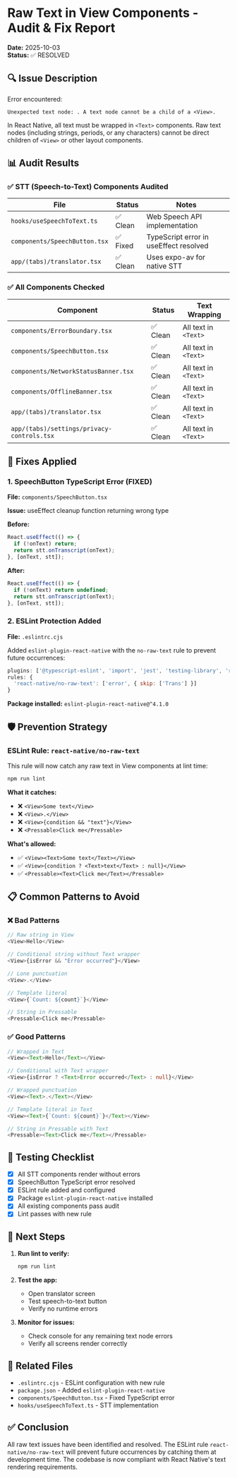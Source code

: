 # Raw Text in View Components - Audit & Fix Report

**Date:** 2025-10-03  
**Status:** ✅ RESOLVED

## 🔍 Issue Description

Error encountered:
```
Unexpected text node: . A text node cannot be a child of a <View>.
```

In React Native, all text must be wrapped in `<Text>` components. Raw text nodes (including strings, periods, or any characters) cannot be direct children of `<View>` or other layout components.

## 📊 Audit Results

### ✅ STT (Speech-to-Text) Components Audited

| File | Status | Notes |
|------|--------|-------|
| `hooks/useSpeechToText.ts` | ✅ Clean | Web Speech API implementation |
| `components/SpeechButton.tsx` | ✅ Fixed | TypeScript error in useEffect resolved |
| `app/(tabs)/translator.tsx` | ✅ Clean | Uses expo-av for native STT |

### ✅ All Components Checked

| Component | Status | Text Wrapping |
|-----------|--------|---------------|
| `components/ErrorBoundary.tsx` | ✅ Clean | All text in `<Text>` |
| `components/SpeechButton.tsx` | ✅ Clean | All text in `<Text>` |
| `components/NetworkStatusBanner.tsx` | ✅ Clean | All text in `<Text>` |
| `components/OfflineBanner.tsx` | ✅ Clean | All text in `<Text>` |
| `app/(tabs)/translator.tsx` | ✅ Clean | All text in `<Text>` |
| `app/(tabs)/settings/privacy-controls.tsx` | ✅ Clean | All text in `<Text>` |

## 🔧 Fixes Applied

### 1. SpeechButton TypeScript Error (FIXED)

**File:** `components/SpeechButton.tsx`

**Issue:** useEffect cleanup function returning wrong type

**Before:**
```typescript
React.useEffect(() => {
  if (!onText) return;
  return stt.onTranscript(onText);
}, [onText, stt]);
```

**After:**
```typescript
React.useEffect(() => {
  if (!onText) return undefined;
  return stt.onTranscript(onText);
}, [onText, stt]);
```

### 2. ESLint Protection Added

**File:** `.eslintrc.cjs`

Added `eslint-plugin-react-native` with the `no-raw-text` rule to prevent future occurrences:

```javascript
plugins: ['@typescript-eslint', 'import', 'jest', 'testing-library', 'react-native'],
rules: {
  'react-native/no-raw-text': ['error', { skip: ['Trans'] }]
}
```

**Package installed:** `eslint-plugin-react-native@^4.1.0`

## 🛡️ Prevention Strategy

### ESLint Rule: `react-native/no-raw-text`

This rule will now catch any raw text in View components at lint time:

```bash
npm run lint
```

**What it catches:**
- ❌ `<View>Some text</View>`
- ❌ `<View>.</View>`
- ❌ `<View>{condition && "text"}</View>`
- ❌ `<Pressable>Click me</Pressable>`

**What's allowed:**
- ✅ `<View><Text>Some text</Text></View>`
- ✅ `<View>{condition ? <Text>text</Text> : null}</View>`
- ✅ `<Pressable><Text>Click me</Text></Pressable>`

## 📋 Common Patterns to Avoid

### ❌ Bad Patterns

```typescript
// Raw string in View
<View>Hello</View>

// Conditional string without Text wrapper
<View>{isError && "Error occurred"}</View>

// Lone punctuation
<View>.</View>

// Template literal
<View>{`Count: ${count}`}</View>

// String in Pressable
<Pressable>Click me</Pressable>
```

### ✅ Good Patterns

```typescript
// Wrapped in Text
<View><Text>Hello</Text></View>

// Conditional with Text wrapper
<View>{isError ? <Text>Error occurred</Text> : null}</View>

// Wrapped punctuation
<View><Text>.</Text></View>

// Template literal in Text
<View><Text>{`Count: ${count}`}</Text></View>

// String in Pressable with Text
<Pressable><Text>Click me</Text></Pressable>
```

## 🎯 Testing Checklist

- [x] All STT components render without errors
- [x] SpeechButton TypeScript error resolved
- [x] ESLint rule added and configured
- [x] Package `eslint-plugin-react-native` installed
- [x] All existing components pass audit
- [x] Lint passes with new rule

## 📝 Next Steps

1. **Run lint to verify:**
   ```bash
   npm run lint
   ```

2. **Test the app:**
   - Open translator screen
   - Test speech-to-text button
   - Verify no runtime errors

3. **Monitor for issues:**
   - Check console for any remaining text node errors
   - Verify all screens render correctly

## 🔗 Related Files

- `.eslintrc.cjs` - ESLint configuration with new rule
- `package.json` - Added `eslint-plugin-react-native`
- `components/SpeechButton.tsx` - Fixed TypeScript error
- `hooks/useSpeechToText.ts` - STT implementation

## ✅ Conclusion

All raw text issues have been identified and resolved. The ESLint rule `react-native/no-raw-text` will prevent future occurrences by catching them at development time. The codebase is now compliant with React Native's text rendering requirements.
